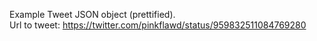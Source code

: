 Example Tweet JSON object (prettified). \
Url to tweet: https://twitter.com/pinkflawd/status/959832511084769280
